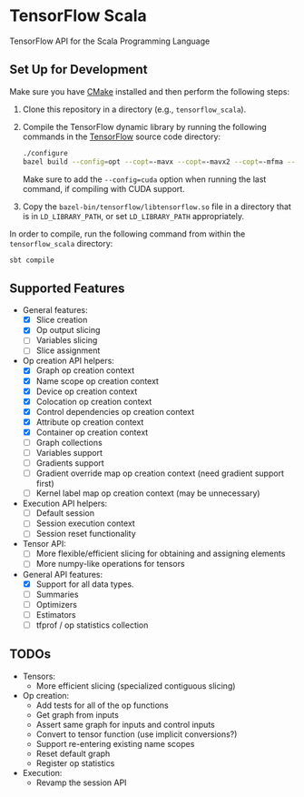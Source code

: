 # TensorFlow Scala

TensorFlow API for the Scala Programming Language

## Set Up for Development

Make sure you have [CMake](https://cmake.org/install/) installed and
then perform the following steps:
  1. Clone this repository in a directory (e.g., `tensorflow_scala`).
  2. Compile the TensorFlow dynamic library by running the following
     commands in the
     [TensorFlow](https://github.com/tensorflow/tensorflow) source code
     directory:

     ```bash
     ./configure
     bazel build --config=opt --copt=-mavx --copt=-mavx2 --copt=-mfma --copt=-msse3 --copt=-msse4.1 --copt=-msse4.2 //tensorflow:libtensorflow.so
     ```

     Make sure to add the `--config=cuda` option when running the last
     command, if compiling with CUDA support.
  3. Copy the `bazel-bin/tensorflow/libtensorflow.so` file in a
     directory that is in `LD_LIBRARY_PATH`, or set `LD_LIBRARY_PATH`
     appropriately.

In order to compile, run the following command from within the
`tensorflow_scala` directory:

```bash
sbt compile
```

## Supported Features

- General features:
  - [x] Slice creation
  - [x] Op output slicing
  - [ ] Variables slicing
  - [ ] Slice assignment
- Op creation API helpers:
  - [x] Graph op creation context
  - [x] Name scope op creation context
  - [x] Device op creation context
  - [x] Colocation op creation context
  - [x] Control dependencies op creation context
  - [x] Attribute op creation context
  - [x] Container op creation context
  - [ ] Graph collections
  - [ ] Variables support
  - [ ] Gradients support
  - [ ] Gradient override map op creation context (need gradient support first)
  - [ ] Kernel label map op creation context (may be unnecessary)
- Execution API helpers:
  - [ ] Default session
  - [ ] Session execution context
  - [ ] Session reset functionality
- Tensor API:
  - [ ] More flexible/efficient slicing for obtaining and assigning elements
  - [ ] More numpy-like operations for tensors
- General API features:
  - [x] Support for all data types.
  - [ ] Summaries
  - [ ] Optimizers
  - [ ] Estimators
  - [ ] tfprof / op statistics collection

## TODOs

- Tensors:
  - More efficient slicing (specialized contiguous slicing)
- Op creation:
  - Add tests for all of the op functions
  - Get graph from inputs
  - Assert same graph for inputs and control inputs
  - Convert to tensor function (use implicit conversions?)
  - Support re-entering existing name scopes
  - Reset default graph
  - Register op statistics
- Execution:
  - Revamp the session API
